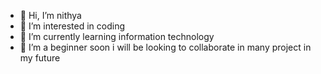 - 👋 Hi, I’m nithya
- 👀 I’m interested in coding 
- 🌱 I’m currently learning information technology
- 💞️ I’m a beginner soon i will be looking to collaborate in many project in my future

<!---
nithya-hub-26/nithya-hub-26 is a ✨ special ✨ repository because its `README.md` (this file) appears on your GitHub profile.
You can click the Preview link to take a look at your changes.
--->
